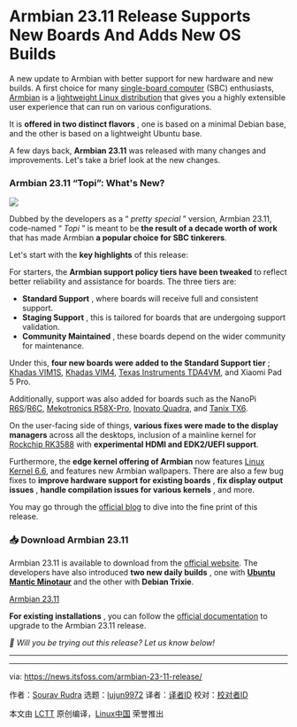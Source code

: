 [#]: subject: "Armbian 23.11 Release Supports New Boards And Adds New OS Builds"
[#]: via: "https://news.itsfoss.com/armbian-23-11-release/"
[#]: author: "Sourav Rudra https://news.itsfoss.com/author/sourav/"
[#]: collector: "lujun9972/lctt-scripts-1700446145"
[#]: translator: " "
[#]: reviewer: " "
[#]: publisher: " "
[#]: url: " "

Armbian 23.11 Release Supports New Boards And Adds New OS Builds
======
A new update to Armbian with better support for new hardware and new
builds.
A first choice for many [single-board computer][1] (SBC) enthusiasts, [Armbian][2] is a [lightweight Linux distribution][3] that gives you a highly extensible user experience that can run on various configurations.

It is **offered in two distinct flavors** , one is based on a minimal Debian base, and the other is based on a lightweight Ubuntu base.

A few days back, **Armbian 23.11** was released with many changes and improvements. Let's take a brief look at the new changes.

### Armbian 23.11 “Topi”: What's New?

![][4]

Dubbed by the developers as a “ _pretty special_ ” version, Armbian 23.11, code-named “ _Topi_ ” is meant to be **the result of a decade worth of work** that has made Armbian **a popular choice for SBC tinkerers**.

Let's start with the **key highlights** of this release:

For starters, the **Armbian support policy tiers have been tweaked** to reflect better reliability and assistance for boards. The three tiers are:

  * **Standard Support** , where boards will receive full and consistent support.
  * **Staging Support** , this is tailored for boards that are undergoing support validation.
  * **Community Maintained** , these boards depend on the wider community for maintenance.



Under this, **four new boards were added to the Standard Support tier** ; [Khadas VIM1S][5], [Khadas VIM4][6], [Texas Instruments TDA4VM][7], and Xiaomi Pad 5 Pro.

Additionally, support was also added for boards such as the NanoPi [R6S][8]/[R6C][9], [Mekotronics R58X-Pro][10], [Inovato Quadra][11], and [Tanix TX6][12].

On the user-facing side of things, **various fixes were made to the display managers** across all the desktops, inclusion of a mainline kernel for [Rockchip RK3588][13] with **experimental HDMI and EDK2/UEFI support**.

Furthermore, the **edge kernel offering of Armbian** now features [Linux Kernel 6.6][14], and features new Armbian wallpapers. There are also a few bug fixes to **improve hardware support for existing boards** , **fix display output issues** , **handle compilation issues for various kernels** , and more.

You may go through the [official blog][15] to dive into the fine print of this release.

### 📥 Download Armbian 23.11

Armbian 23.11 is available to download from the [official website][16]. The developers have also introduced **two new daily builds** , one with [**Ubuntu Mantic Minotaur**][17] and the other with **Debian Trixie**.

[Armbian 23.11][16]

**For existing installations** , you can follow the [official documentation][18] to upgrade to the Armbian 23.11 release.

_💬 Will you be trying out this release? Let us know below!_

* * *

--------------------------------------------------------------------------------

via: https://news.itsfoss.com/armbian-23-11-release/

作者：[Sourav Rudra][a]
选题：[lujun9972][b]
译者：[译者ID](https://github.com/译者ID)
校对：[校对者ID](https://github.com/校对者ID)

本文由 [LCTT](https://github.com/LCTT/TranslateProject) 原创编译，[Linux中国](https://linux.cn/) 荣誉推出

[a]: https://news.itsfoss.com/author/sourav/
[b]: https://github.com/lujun9972
[1]: https://en.wikipedia.org/wiki/Single-board_computer
[2]: https://www.armbian.com/
[3]: https://itsfoss.com/lightweight-linux-beginners/
[4]: https://news.itsfoss.com/content/images/2023/12/Armbian.png
[5]: https://www.khadas.com/vim1s
[6]: https://www.khadas.com/vim4
[7]: https://www.ti.com/tool/SK-TDA4VM
[8]: https://www.friendlyelec.com/index.php?route=product%2Fproduct&product_id=289
[9]: https://www.friendlyelec.com/index.php?route=product%2Fproduct&product_id=291
[10]: https://www.mekotronics.com/h-pd-55.html
[11]: https://inovato.com/products/quadra
[12]: https://www.tanix-box.com/project-view/tanix-tx6-android-tv-box-allwinner-h6-dual-wifi-6k-alice-ux/
[13]: https://www.rock-chips.com/a/en/products/RK35_Series/2022/0926/1660.html
[14]: https://news.itsfoss.com/linux-kernel-6-6-release/
[15]: https://www.armbian.com/newsflash/armbian-23-11-topi/
[16]: https://www.armbian.com/download/
[17]: https://news.itsfoss.com/ubuntu-23-10-release/
[18]: https://docs.armbian.com/User-Guide_Getting-Started/
